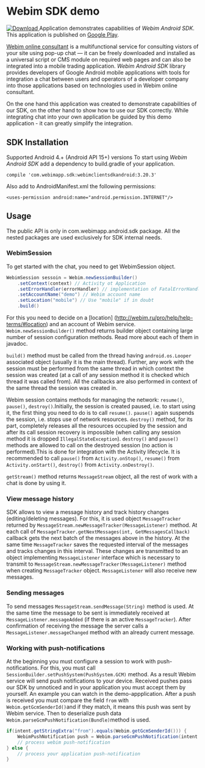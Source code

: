 # Webim SDK demo
[ ![Download](https://api.bintray.com/packages/webim/maven/WebimSdkAndroid/images/download.svg) ](https://bintray.com/webim/maven/WebimSdkAndroid/_latestVersion)
Application demonstrates capabilities of *Webim Android SDK*. This application is published on [Google Play](https://play.google.com/store/apps/details?id=ru.webim.demo.client).

[Webim online consultant](https://webim.ru) is a multifunctional service for consulting vistors of your site using pop-up chat — it can be freely downloaded and installed as a universal script or CMS module on required web pages and can also be integrated into a mobile trading application. *Webim Android SDK* library provides developers of Google Android mobile applications with tools for integration a chat between users and operators of a developer company into those applications based on technologies used in Webim online consultant.

On the one hand this application was created to demonstrate capabilities of our SDK, on the other hand to show how to use our SDK correctly. While integrating chat into your own application be guided by this demo application - it can greatly simplify the integration.

## SDK Installation
Supported Android 4.+ (Android API 15+) versions
To start using *Webim Android SDK* add a dependency to build.gradle of your application.
```
compile 'com.webimapp.sdk:webimclientsdkandroid:3.20.3'
```
Also add to AndroidManifest.xml the following permissions:
```
<uses-permission android:name="android.permission.INTERNET"/>
```

## Usage
The public API is only in com.webimapp.android.sdk package. All the nested packages are used exclusively for SDK internal needs.
### WebimSession
To get started with the chat, you need to get WebimSession object.
```java
WebimSession sessoin = Webim.newSessionBuilder()
    .setContext(context) // Activity ot Application
    .setErrorHandler(errorHandler) // implementation of FatalErrorHandler
    .setAccountName("demo") // Webim account name
    .setLocation("mobile") // Use "mobile" if in doubt
    .build()
```
For this you need to decide on a [location] (http://webim.ru/pro/help/help-terms/#location) and an account of Webim service. `Webim.newSessionBuilder()` method returns builder object containing large number of session configuration methods. Read more about each of them in javadoc.

`build()` method must be called from the thread having `android.os.Looper` associated object (usually it is the main thread). Further, any work with the session must be performed from the same thread in which context the session was created (at a call of any session method it is checked which thread it was called from). All the callbacks are also performed in context of the same thread the session was created in.

Webim session contains methods for managing the network: `resume()`, `pause()`, `destroy()`.Initially, the session is created paused, i.e. to start using it, the first thing you need to do is to call `resume()`. `pause()` again suspends the session, i.e. stops use of network resources. `destroy()` method, for its part, completely releases all the resources occupied by the session and after its call session recovery is impossible (when calling any session method it is dropped `IllegalStateException`). `destroy()` and `pause()` methods are allowed to call on the destroyed session (no action is performed).This is done for integration with the Activity lifecycle. It is recommended to call `pause()` from `Activity.onStop()`, `resume()` from `Activity.onStart()`, `destroy()` from `Activity.onDestroy()`.

`getStream()` method returns `MessageStream` object, all the rest of work with a chat is done by using it.

### View message history
SDK allows to view a message history and track history changes (editing/deleting messages). For this, it is used object `MessageTracker` returned by `MessageStream.newMessageTracker(MessageListener)` method.
At each call of `MessageTracker.getNextMessages(int, GetMessagesCallback)` callback gets the next batch of the messages above in the history. At the same time `MessageTracker` saves the requested interval of the messages and tracks changes in this interval. These changes are transmitted to an object implementing `MessageListener` interface which is necessary to transmit to `MessageStream.newMessageTracker(MessageListener)` method when creating `MessageTracker` object. `MessageListener` will also receive new messages.

### Sending messages
To send messages `MessageStream.sendMessage(String)` method is used. At the same time the message to be sent is immediately received at `MessageListener.messageAdded` (if there is an active `MessageTracker`). After confirmation of receiving the message the server calls a `MessageListener.messageChanged` method with an already current message.

### Working with push-notifications
At the beginning you must configure a session to work with push-notifications. For this, you must call `SessionBuilder.setPushSystem(PushSystem.GCM)` method. As a result Webim service will send push notifications to your device. Received pushes pass our SDK by unnoticed and in your application you must accept them by yourself. An example you can watch in the demo-appplication. After a push is received you must compare the field `from` with `Webim.getGcmSenderId()`and if they match, it means this push was sent by Webim service. Then to deserialize push data `Webim.parseGcmPushNotification(Bundle)`method is used.
```java
if(intent.getStringExtra("from").equals(Webim.getGcmSenderId())) {
    WebimPushNotification push = Webim.parseGcmPushNotification(intent.getExtras());
    // process webim push-notification
} else {
    // process your application push-notification
}
```